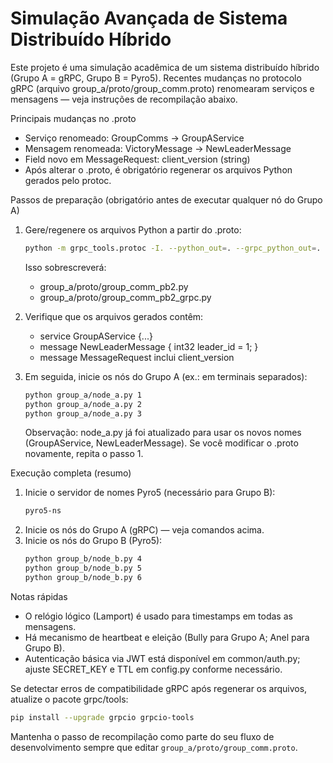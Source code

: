 # Simulação Avançada de Sistema Distribuído Híbrido

Este projeto é uma simulação acadêmica de um sistema distribuído híbrido (Grupo A = gRPC, Grupo B = Pyro5). Recentes mudanças no protocolo gRPC (arquivo group_a/proto/group_comm.proto) renomearam serviços e mensagens — veja instruções de recompilação abaixo.

Principais mudanças no .proto
- Serviço renomeado: GroupComms -> GroupAService
- Mensagem renomeada: VictoryMessage -> NewLeaderMessage
- Field novo em MessageRequest: client_version (string)
- Após alterar o .proto, é obrigatório regenerar os arquivos Python gerados pelo protoc.

Passos de preparação (obrigatório antes de executar qualquer nó do Grupo A)
1. Gere/regenere os arquivos Python a partir do .proto:
   ```bash
   python -m grpc_tools.protoc -I. --python_out=. --grpc_python_out=. group_a/proto/group_comm.proto
   ```
   Isso sobrescreverá:
   - group_a/proto/group_comm_pb2.py
   - group_a/proto/group_comm_pb2_grpc.py

2. Verifique que os arquivos gerados contêm:
   - service GroupAService {...}
   - message NewLeaderMessage { int32 leader_id = 1; }
   - message MessageRequest inclui client_version

3. Em seguida, inicie os nós do Grupo A (ex.: em terminais separados):
   ```bash
   python group_a/node_a.py 1
   python group_a/node_a.py 2
   python group_a/node_a.py 3
   ```
   Observação: node_a.py já foi atualizado para usar os novos nomes (GroupAService, NewLeaderMessage). Se você modificar o .proto novamente, repita o passo 1.

Execução completa (resumo)
1. Inicie o servidor de nomes Pyro5 (necessário para Grupo B):
   ```bash
   pyro5-ns
   ```
2. Inicie os nós do Grupo A (gRPC) — veja comandos acima.
3. Inicie os nós do Grupo B (Pyro5):
   ```bash
   python group_b/node_b.py 4
   python group_b/node_b.py 5
   python group_b/node_b.py 6
   ```

Notas rápidas
- O relógio lógico (Lamport) é usado para timestamps em todas as mensagens.
- Há mecanismo de heartbeat e eleição (Bully para Grupo A; Anel para Grupo B).
- Autenticação básica via JWT está disponível em common/auth.py; ajuste SECRET_KEY e TTL em config.py conforme necessário.

Se detectar erros de compatibilidade gRPC após regenerar os arquivos, atualize o pacote grpc/tools:
```bash
pip install --upgrade grpcio grpcio-tools
```

Mantenha o passo de recompilação como parte do seu fluxo de desenvolvimento sempre que editar `group_a/proto/group_comm.proto`.